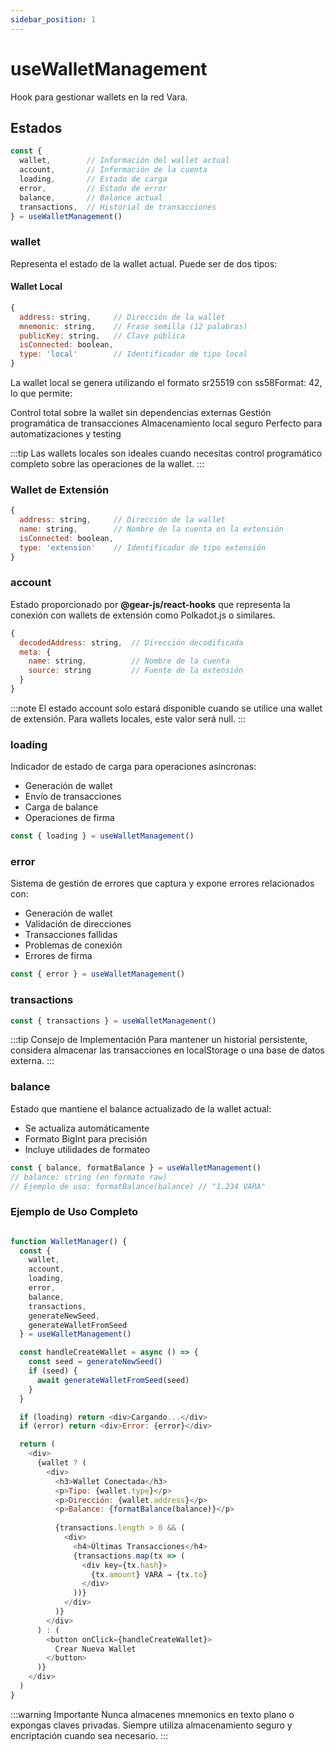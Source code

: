 ```yaml
---
sidebar_position: 1
---
```


# useWalletManagement

Hook para gestionar wallets en la red Vara.

## Estados

```js
const {
  wallet,        // Información del wallet actual
  account,       // Información de la cuenta
  loading,       // Estado de carga
  error,         // Estado de error
  balance,       // Balance actual
  transactions,  // Historial de transacciones
} = useWalletManagement()
```

### wallet

Representa el estado de la wallet actual. Puede ser de dos tipos:

#### Wallet Local
```javascript
{
  address: string,     // Dirección de la wallet
  mnemonic: string,    // Frase semilla (12 palabras)
  publicKey: string,   // Clave pública
  isConnected: boolean,
  type: 'local'        // Identificador de tipo local
}
```

La wallet local se genera utilizando el formato sr25519 con ss58Format: 42, lo que permite:

Control total sobre la wallet sin dependencias externas
Gestión programática de transacciones
Almacenamiento local seguro
Perfecto para automatizaciones y testing

:::tip
Las wallets locales son ideales cuando necesitas control programático completo sobre las operaciones de la wallet.
:::

### Wallet de Extensión

```javascript
{
  address: string,     // Dirección de la wallet
  name: string,        // Nombre de la cuenta en la extensión
  isConnected: boolean,
  type: 'extension'    // Identificador de tipo extensión
}
```

### account

Estado proporcionado por **@gear-js/react-hooks** que representa la conexión con wallets de extensión como Polkadot.js o similares.

```javascript
{
  decodedAddress: string,  // Dirección decodificada
  meta: {
    name: string,          // Nombre de la cuenta
    source: string         // Fuente de la extensión
  }
}

```

:::note
El estado account solo estará disponible cuando se utilice una wallet de extensión. Para wallets locales, este valor será null.
:::

### loading

Indicador de estado de carga para operaciones asíncronas:

- Generación de wallet
- Envío de transacciones
- Carga de balance
- Operaciones de firma


```javascript
const { loading } = useWalletManagement()
```

### error

Sistema de gestión de errores que captura y expone errores relacionados con:

- Generación de wallet
- Validación de direcciones
- Transacciones fallidas
- Problemas de conexión
- Errores de firma
```javascript
const { error } = useWalletManagement()
```

### transactions
```javascript
const { transactions } = useWalletManagement()
```

:::tip Consejo de Implementación
Para mantener un historial persistente, considera almacenar las transacciones en localStorage o una base de datos externa.
:::

### balance
Estado que mantiene el balance actualizado de la wallet actual:

- Se actualiza automáticamente
- Formato BigInt para precisión
- Incluye utilidades de formateo

```javascript
const { balance, formatBalance } = useWalletManagement()
// balance: string (en formato raw)
// Ejemplo de uso: formatBalance(balance) // "1.234 VARA"
```

### Ejemplo de Uso Completo

```js

function WalletManager() {
  const {
    wallet,
    account,
    loading,
    error,
    balance,
    transactions,
    generateNewSeed,
    generateWalletFromSeed
  } = useWalletManagement()

  const handleCreateWallet = async () => {
    const seed = generateNewSeed()
    if (seed) {
      await generateWalletFromSeed(seed)
    }
  }

  if (loading) return <div>Cargando...</div>
  if (error) return <div>Error: {error}</div>

  return (
    <div>
      {wallet ? (
        <div>
          <h3>Wallet Conectada</h3>
          <p>Tipo: {wallet.type}</p>
          <p>Dirección: {wallet.address}</p>
          <p>Balance: {formatBalance(balance)}</p>
          
          {transactions.length > 0 && (
            <div>
              <h4>Últimas Transacciones</h4>
              {transactions.map(tx => (
                <div key={tx.hash}>
                  {tx.amount} VARA → {tx.to}
                </div>
              ))}
            </div>
          )}
        </div>
      ) : (
        <button onClick={handleCreateWallet}>
          Crear Nueva Wallet
        </button>
      )}
    </div>
  )
}

```

:::warning Importante
Nunca almacenes mnemonics en texto plano o expongas claves privadas. Siempre utiliza almacenamiento seguro y encriptación cuando sea necesario.
:::